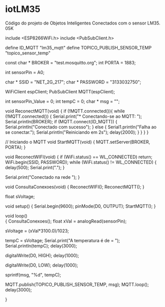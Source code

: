 # iotLM35
Código do projeto de Objetos Inteligentes Conectados com o sensor LM35. 05K

include <ESP8266WiFi.h>
include <PubSubClient.h>

define ID_MQTT "lm35_mqtt"
define TOPICO_PUBLISH_SENSOR_TEMP "topico_sensor_temp"

const char * BROKER = "test.mosquitto.org";
int PORTA = 1883;

int sensorPin = A0;

char * SSID = "NET_2G_217";
char * PASSWORD = "3133032750";

WiFiClient espClient;
PubSubClient MQTT(espClient);

int sensorPin_Value = 0;
int tempC = 0;
char * msg = "";

void ReconectMQTT(void) {
  if (!MQTT.connected()){
    while (!MQTT.connected()) {
      Serial.print("* Conectando-se ao MQTT: ");
      Serial.println(BROKER);
      if (MQTT.connect(ID_MQTT)) {
        Serial.println("Conectado com sucesso");
      } else {
        Serial1.println("Falha ao se conectar.");
        Serial.println("Reiniciando em 2s");
        delay(2000);
      }
    }
  }
}

// Iniciando o MQTT
void StartMQTT(void) {
  MQTT.setServer(BROKER, PORTA);
}

void ReconectWIFI(void) {
  if (WiFi.status() == WL_CONNECTED)
    return;
  WiFi.begin(SSID, PASSWORD);
  while (WiFi.status() != WL_CONNECTED) {
    delay(500);
    Serial.print(".");
  }

  Serial.print("Conectado na rede ");
}

void ConsultaConexoes(void) {
  ReconectWIFI(); 
  ReconectMQTT(); 
}

float sVoltage;

void setup() 
{
  Serial.begin(9600);
  pinMode(D0, OUTPUT);
  StartMQTT();
}

void loop()      
{
  ConsultaConexoes();
  float xVal = analogRead(sensorPin);

  sVoltage = (xVal*3100.0)/1023;

  tempC = sVoltage;
  Serial.print("A temperatura é de = ");
  Serial.println(tempC);
  delay(3000);

  digitalWrite(D0, HIGH);
  delay(1000);

  digitalWrite(D0, LOW);
  delay(1000);

  sprintf(msg, "%d", tempC);
  
  MQTT.publish(TOPICO_PUBLISH_SENSOR_TEMP, msg);
  MQTT.loop();
  delay(3000);
 
}

